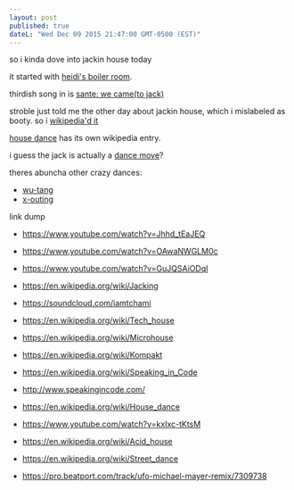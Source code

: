 ```yaml
---
layout: post
published: true
dateL: "Wed Dec 09 2015 21:47:00 GMT-0500 (EST)"
---
```





so i kinda dove into jackin house today

it started with [heidi's boiler room](https://www.youtube.com/watch?v=iUCtuXvk_Vc).

thirdish song in is [sante: we came(to jack)](https://soundcloud.com/sante/sante-we-came-to-jack-original-mixvivamusic)

stroble just told me the other day about jackin house, which i mislabeled as booty. so i [wikipedia'd it](https://en.wikipedia.org/wiki/Jacking)

[house dance](https://en.wikipedia.org/wiki/House_dance) has its own wikipedia entry.

i guess the jack is actually a [dance move](https://www.youtube.com/watch?v=uaftuBfkGj8)?



theres abuncha other crazy dances:

- [wu-tang](https://www.youtube.com/watch?v=tzQ5hSpP7Uw)
- [x-outing](https://www.youtube.com/watch?v=nB7D_OWAL3U)

link dump

- <https://www.youtube.com/watch?v=Jhhd_tEaJEQ>
- <https://www.youtube.com/watch?v=OAwaNWGLM0c>
- <https://www.youtube.com/watch?v=GuJQSAiODqI>
- <https://en.wikipedia.org/wiki/Jacking>
- <https://soundcloud.com/iamtchami>
- <https://en.wikipedia.org/wiki/Tech_house>
- <https://en.wikipedia.org/wiki/Microhouse>
- <https://en.wikipedia.org/wiki/Kompakt>
- <https://en.wikipedia.org/wiki/Speaking_in_Code>
- <http://www.speakingincode.com/>
- <https://en.wikipedia.org/wiki/House_dance>
- <https://www.youtube.com/watch?v=kxIxc-tKtsM>
- <https://en.wikipedia.org/wiki/Acid_house>
- <https://en.wikipedia.org/wiki/Street_dance>



- <https://pro.beatport.com/track/ufo-michael-mayer-remix/7309738>
